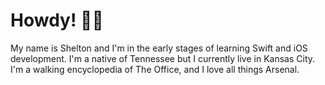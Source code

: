 # Howdy! 👋🏻

My name is Shelton and I'm in the early stages of learning Swift and iOS development. I'm a native of Tennessee but I currently live in Kansas City. I'm a walking encyclopedia of The Office, and I love all things Arsenal.
